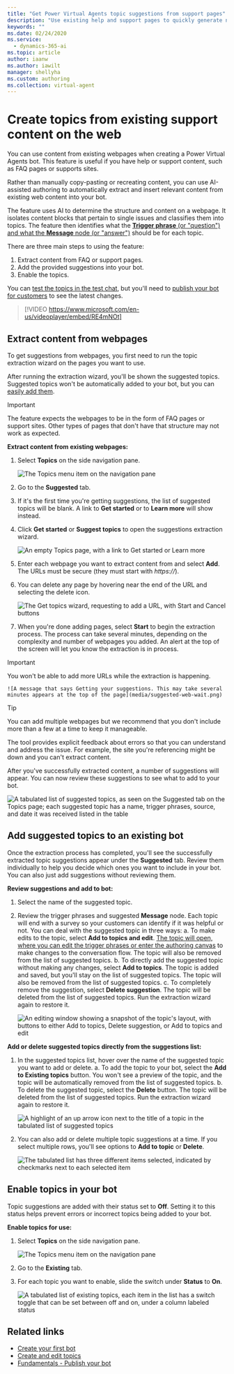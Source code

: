 ```yaml
---
title: "Get Power Virtual Agents topic suggestions from support pages"
description: "Use existing help and support pages to quickly generate new topics for your Power Virtual Agents bot."
keywords: ""
ms.date: 02/24/2020
ms.service:
  - dynamics-365-ai
ms.topic: article
author: iaanw
ms.author: iawilt
manager: shellyha
ms.custom: authoring
ms.collection: virtual-agent
---
```



# Create topics from existing support content on the web

You can use content from existing webpages when creating a Power Virtual Agents bot. This feature is useful if you have help or support content, such as FAQ pages or supports sites. 

Rather than manually copy-pasting or recreating content, you can use AI-assisted authoring to automatically extract and insert relevant content from existing web content into your bot.

The feature uses AI to determine the structure and content on a webpage. It isolates content blocks that pertain to single issues and classifies them into topics. The feature then identifies what the [**Trigger phrase** (or "question") and what the **Message** node (or "answer")](authoring-create-edit-topics.md) should be for each topic.

There are three main steps to using the feature: 
1. Extract content from FAQ or support pages.
2. Add the provided suggestions into your bot.
3. Enable the topics.

You can [test the topics in the test chat](authoring-test-bot.md), but you'll need to [publish your bot for customers](publication-fundamentals-publish-channels.md) to see the latest changes.

>    
> [!VIDEO https://www.microsoft.com/en-us/videoplayer/embed/RE4mNOt]
>

## Extract content from webpages

To get suggestions from webpages, you first need to run the topic extraction wizard on the pages you want to use.

After running the extraction wizard, you'll be shown the suggested topics. Suggested topics won't be automatically added to your bot, but you can [easily add them](#add-suggested-topics-to-an-existing-bot).

>[!IMPORTANT]
>The feature expects the webpages to be in the form of FAQ pages or support sites. Other types of pages that don't have that structure may not work as expected.

**Extract content from existing webpages:**
1. Select **Topics** on the side navigation pane.

    ![The Topics menu item on the navigation pane](media/menu-topics.png)

2. Go to the **Suggested** tab. 

3. If it's the first time you're getting suggestions, the list of suggested topics will be blank. A link to **Get started** or to **Learn more** will show instead.

4. Click **Get started** or **Suggest topics** to open the suggestions extraction wizard. 

    ![An empty Topics page, with a link to Get started or Learn more](media/suggested-web-get.png)

5. Enter each webpage you want to extract content from and select **Add**. The URLs must be secure (they must start with *https://*).

6. You can delete any page by hovering near the end of the URL and selecting the delete icon.

    ![The Get topics wizard, requesting to add a URL, with Start and Cancel buttons](media/suggested-web-wizard.png)

7. When you're done adding pages, select **Start** to begin the extraction process. The process can take several minutes, depending on the complexity and number of webpages you added. An alert at the top of the screen will let you know the extraction is in process. 

>[!IMPORTANT]
>You won't be able to add more URLs while the extraction is happening.

    ![A message that says Getting your suggestions. This may take several minutes appears at the top of the page](media/suggested-web-wait.png)

>[!TIP]
>You can add multiple webpages but we recommend that you don't include more than a few at a time to keep it manageable.

The tool provides explicit feedback about errors so that you can understand and address the issue. For example, the site you're referencing might be down and you can't extract content.

After you've successfully extracted content, a number of suggestions will appear. You can now review these suggestions to see what to add to your bot.

![A tabulated list of suggested topics, as seen on the Suggested tab on the Topics page; each suggested topic has a name, trigger phrases, source, and date it was received listed in the table](media/suggested-web-topics.png)

## Add suggested topics to an existing bot

Once the extraction process has completed, you'll see the successfully extracted topic suggestions appear under the **Suggested** tab. Review them individually to help you decide which ones you want to include in your bot. You can also just add suggestions without reviewing them. 

**Review suggestions and add to bot:**

1. Select the name of the suggested topic.

2. Review the trigger phrases and suggested **Message** node. Each topic will end with a survey so your customers can identify if it was helpful or not. You can deal with the suggested topic in three ways:
    a. To make edits to the topic, select **Add to topics and edit**. [The topic will open, where you can edit the trigger phrases or enter the authoring canvas](authoring-create-edit-topics.md) to make changes to the conversation flow. The topic will also be removed from the list of suggested topics.
    b. To directly add the suggested topic without making any changes, select **Add to topics**. The topic is added and saved, but you'll stay on the list of suggested topics. The topic will also be removed from the list of suggested topics.
    c. To completely remove the suggestion, select **Delete suggestion**. The topic will be deleted from the list of suggested topics. Run the extraction wizard again to restore it.

    ![An editing window showing a snapshot of the topic's layout, with buttons to either Add to topics, Delete suggestion, or Add to topics and edit](media/suggested-web-add-edit.png)

**Add or delete suggested topics directly from the suggestions list:**

1. In the suggested topics list, hover over the name of the suggested topic you want to add or delete.
    a. To add the topic to your bot, select the **Add to Existing topics** button. You won't see a preview of the topic, and the topic will be automatically removed from the list of suggested topics.
    b. To delete the suggested topic, select the **Delete** button. The topic will be deleted from the list of suggested topics. Run the extraction wizard again to restore it.

    ![A highlight of an up arrow icon next to the title of a topic in the tabulated list of suggested topics](media/suggested-web-quick.png)
    
2. You can also add or delete multiple topic suggestions at a time. If you select multiple rows, you'll see options to **Add to topic** or **Delete**.

    ![The tabulated list has three different items selected, indicated by checkmarks next to each selected item](media/suggested-web-multi.png)

## Enable topics in your bot

Topic suggestions are added with their status set to **Off**. Setting it to this status helps prevent errors or incorrect topics being added to your bot.

**Enable topics for use:**

1. Select **Topics** on the side navigation pane.
    
    ![The Topics menu item on the navigation pane](media/menu-topics.png)

2. Go to the **Existing** tab. 

3. For each topic you want to enable, slide the switch under **Status** to **On**.

    ![A tabulated list of existing topics, each item in the list has a switch toggle that can be set between off and on, under a column labeled status](media/suggested-enable.png)

## Related links
- [Create your first bot](authoring-first-bot.md)
- [Create and edit topics](authoring-create-edit-topics.md)
- [Fundamentals - Publish your bot](publication-fundamentals-publish-channels.md)

